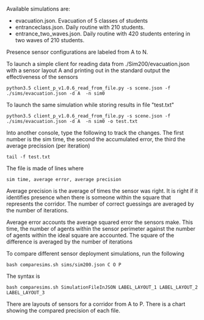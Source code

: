 Available simulations are:

- evacuation.json. Evacuation of 5 classes of students
- entranceclass.json. Daily routine with 210 students.
- entrance_two_waves.json. Daily routine with 420 students entering in two waves of 210 students.


Presence sensor configurations are labeled from A to N. 

To launch a simple client for reading data from ./Sim200/evacuation.json with a sensor layout A and printing out in the standard output the effectiveness of the sensors

	python3.5 client_p_v1.0.6_read_from_file.py -s scene.json -f ./sims/evacuation.json -d A  -n sim0

To launch the same simulation while storing results in file "test.txt"

	python3.5 client_p_v1.0.6_read_from_file.py -s scene.json -f ./sims/evacuation.json -d A  -n sim0 -o test.txt

Into another console, type the following to track the changes. The first number is the sim time, the second the accumulated error, the third the average precission (per iteration)

	tail -f test.txt

The file is made of lines where

	sim time, average error, average precision

Average precision is the average of times the sensor was right. It is right if it identifies presence when there is someone within the square that represents the corridor. The number of correct guessings are averaged by the number of iterations.

Average error accounts the average squared error the sensors make. This time, the number of agents within the sensor perimeter against the number of agents within the ideal square are accounted.  The square of the difference is averaged by the number of iterations

To compare different sensor deployment simulations, run the following

	bash comparesims.sh sims/sim200.json C O P

The syntax is

	bash comparesims.sh SimulationFileInJSON LABEL_LAYOUT_1 LABEL_LAYOUT_2 LABEL_LAYOUT_3

There are layouts of sensors for a corridor from A to P. There is a chart showing the compared precision of each file. 
